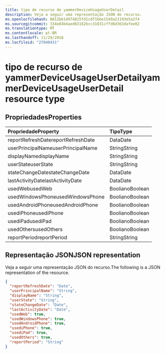 ```yaml
---
title: tipo de recurso de yammerDeviceUsageUserDetail
description: Veja a seguir uma representação JSON do recurso.
ms.openlocfilehash: 8812b61d974815fd1cdf1bbe1549a21193e5a2f4
ms.sourcegitcommit: 334e84b4aed63162bcc31831cffd6d363dafee02
ms.translationtype: MT
ms.contentlocale: pt-BR
ms.lasthandoff: 11/29/2018
ms.locfileid: "27040431"
---
```

# <a name="yammerdeviceusageuserdetail-resource-type"></a><span data-ttu-id="7d9be-103">tipo de recurso de yammerDeviceUsageUserDetail</span><span class="sxs-lookup"><span data-stu-id="7d9be-103">yammerDeviceUsageUserDetail resource type</span></span>

## <a name="properties"></a><span data-ttu-id="7d9be-104">Propriedades</span><span class="sxs-lookup"><span data-stu-id="7d9be-104">Properties</span></span>

| <span data-ttu-id="7d9be-105">Propriedade</span><span class="sxs-lookup"><span data-stu-id="7d9be-105">Property</span></span>          | <span data-ttu-id="7d9be-106">Tipo</span><span class="sxs-lookup"><span data-stu-id="7d9be-106">Type</span></span>    |
| :---------------- | :------ |
| <span data-ttu-id="7d9be-107">reportRefreshDate</span><span class="sxs-lookup"><span data-stu-id="7d9be-107">reportRefreshDate</span></span> | <span data-ttu-id="7d9be-108">Data</span><span class="sxs-lookup"><span data-stu-id="7d9be-108">Date</span></span>    |
| <span data-ttu-id="7d9be-109">userPrincipalName</span><span class="sxs-lookup"><span data-stu-id="7d9be-109">userPrincipalName</span></span> | <span data-ttu-id="7d9be-110">String</span><span class="sxs-lookup"><span data-stu-id="7d9be-110">String</span></span>  |
| <span data-ttu-id="7d9be-111">displayName</span><span class="sxs-lookup"><span data-stu-id="7d9be-111">displayName</span></span>       | <span data-ttu-id="7d9be-112">String</span><span class="sxs-lookup"><span data-stu-id="7d9be-112">String</span></span>  |
| <span data-ttu-id="7d9be-113">userState</span><span class="sxs-lookup"><span data-stu-id="7d9be-113">userState</span></span>         | <span data-ttu-id="7d9be-114">String</span><span class="sxs-lookup"><span data-stu-id="7d9be-114">String</span></span>  |
| <span data-ttu-id="7d9be-115">stateChangeDate</span><span class="sxs-lookup"><span data-stu-id="7d9be-115">stateChangeDate</span></span>   | <span data-ttu-id="7d9be-116">Data</span><span class="sxs-lookup"><span data-stu-id="7d9be-116">Date</span></span>    |
| <span data-ttu-id="7d9be-117">lastActivityDate</span><span class="sxs-lookup"><span data-stu-id="7d9be-117">lastActivityDate</span></span>  | <span data-ttu-id="7d9be-118">Data</span><span class="sxs-lookup"><span data-stu-id="7d9be-118">Date</span></span>    |
| <span data-ttu-id="7d9be-119">usedWeb</span><span class="sxs-lookup"><span data-stu-id="7d9be-119">usedWeb</span></span>           | <span data-ttu-id="7d9be-120">Booliano</span><span class="sxs-lookup"><span data-stu-id="7d9be-120">Boolean</span></span> |
| <span data-ttu-id="7d9be-121">usedWindowsPhone</span><span class="sxs-lookup"><span data-stu-id="7d9be-121">usedWindowsPhone</span></span>  | <span data-ttu-id="7d9be-122">Booliano</span><span class="sxs-lookup"><span data-stu-id="7d9be-122">Boolean</span></span> |
| <span data-ttu-id="7d9be-123">usedAndroidPhone</span><span class="sxs-lookup"><span data-stu-id="7d9be-123">usedAndroidPhone</span></span>  | <span data-ttu-id="7d9be-124">Booliano</span><span class="sxs-lookup"><span data-stu-id="7d9be-124">Boolean</span></span> |
| <span data-ttu-id="7d9be-125">usediPhone</span><span class="sxs-lookup"><span data-stu-id="7d9be-125">usediPhone</span></span>        | <span data-ttu-id="7d9be-126">Booliano</span><span class="sxs-lookup"><span data-stu-id="7d9be-126">Boolean</span></span> |
| <span data-ttu-id="7d9be-127">usediPad</span><span class="sxs-lookup"><span data-stu-id="7d9be-127">usediPad</span></span>          | <span data-ttu-id="7d9be-128">Booliano</span><span class="sxs-lookup"><span data-stu-id="7d9be-128">Boolean</span></span> |
| <span data-ttu-id="7d9be-129">usedOthers</span><span class="sxs-lookup"><span data-stu-id="7d9be-129">usedOthers</span></span>        | <span data-ttu-id="7d9be-130">Booliano</span><span class="sxs-lookup"><span data-stu-id="7d9be-130">Boolean</span></span> |
| <span data-ttu-id="7d9be-131">reportPeriod</span><span class="sxs-lookup"><span data-stu-id="7d9be-131">reportPeriod</span></span>      | <span data-ttu-id="7d9be-132">String</span><span class="sxs-lookup"><span data-stu-id="7d9be-132">String</span></span>  |

## <a name="json-representation"></a><span data-ttu-id="7d9be-133">Representação JSON</span><span class="sxs-lookup"><span data-stu-id="7d9be-133">JSON representation</span></span>

<span data-ttu-id="7d9be-134">Veja a seguir uma representação JSON do recurso.</span><span class="sxs-lookup"><span data-stu-id="7d9be-134">The following is a JSON representation of the resource.</span></span>

<!-- {
  "blockType": "resource",
  "@odata.type": "microsoft.graph.yammerDeviceUsageUserDetail"
} -->

```json
{
  "reportRefreshDate": "Date", 
  "userPrincipalName": "String", 
  "displayName": "String", 
  "userState": "String", 
  "stateChangeDate": "Date", 
  "lastActivityDate": "Date", 
  "usedWeb": true, 
  "usedWindowsPhone": true, 
  "usedAndroidPhone": true, 
  "usediPhone": true, 
  "usediPad": true, 
  "usedOthers": true, 
  "reportPeriod": "String"
}
```
